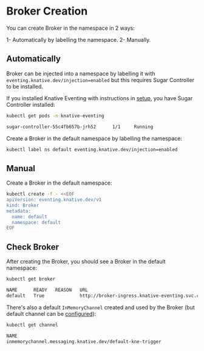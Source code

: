 # Broker Creation

You can create Broker in the namespace in 2 ways:

1- Automatically by labelling the namespace.
2- Manually.

## Automatically

Broker can be injected into a namespace by labelling it with
`eventing.knative.dev/injection=enabled` but this requires
Sugar Controller to be installed.

If you installed Knative Eventing with
instructions in [setup](setup), you have Sugar Controller installed:

```sh
kubectl get pods -n knative-eventing

sugar-controller-55c4fb657b-jrh52      1/1     Running
```

Create a Broker in the default namespace by labelling the namespace:

```sh
kubectl label ns default eventing.knative.dev/injection=enabled
```

## Manual

Create a Broker in the default namespace:

```sh
kubectl create -f - <<EOF
apiVersion: eventing.knative.dev/v1
kind: Broker
metadata:
  name: default
  namespace: default
EOF
```

## Check Broker

After creating the Broker, you should see a Broker in the default namespace:

```sh
kubectl get broker

NAME      READY   REASON   URL
default   True             http://broker-ingress.knative-eventing.svc.cluster.local/default/default
```

There's also a default `InMemoryChannel` created and used by the Broker (but default channel can be [configured](https://knative.dev/docs/eventing/channels/default-channels/#setting-the-default-channel-configuration)):

```sh
kubectl get channel

NAME
inmemorychannel.messaging.knative.dev/default-kne-trigger
```
